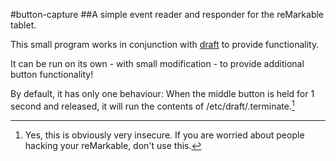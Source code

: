 #button-capture
##A simple event reader and responder for the reMarkable tablet.

This small program works in conjunction with [draft](https://github.com/dixonary/draft) to provide functionality.

It can be run on its own - with small modification - to provide additional button functionality!

By default, it has only one behaviour: When the middle button is held for 1 second and released, it will run the contents of /etc/draft/.terminate.[^1]

[^1]: Yes, this is obviously very insecure. If you are worried about people hacking your reMarkable, don't use this.
